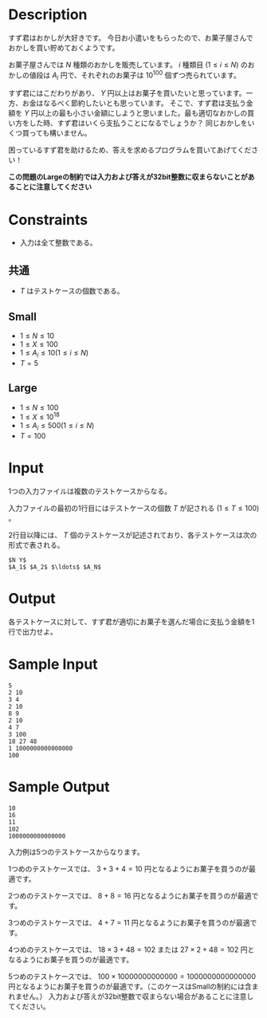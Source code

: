 # Description

すず君はおかしが大好きです。
今日お小遣いをもらったので、お菓子屋さんでおかしを買い貯めておくようです。

お菓子屋さんでは $N$ 種類のおかしを販売しています。
$i$ 種類目 $(1 \leq i \leq N)$ のおかしの値段は $A_i$ 円で、それぞれのお菓子は $10^100$ 個ずつ売られています。

すず君にはこだわりがあり、 $Y$ 円以上はお菓子を買いたいと思っています。一方、お金はなるべく節約したいとも思っています。
そこで、すず君は支払う金額を $Y$ 円以上の最も小さい金額にしようと思いました。最も適切なおかしの買い方をした時、すず君はいくら支払うことになるでしょうか？
同じおかしをいくつ買っても構いません。

困っているすず君を助けるため、答えを求めるプログラムを買いてあげてください！

**この問題のLargeの制約では入力および答えが32bit整数に収まらないことがあることに注意してください**

# Constraints

* 入力は全て整数である。

## 共通

* $T$ はテストケースの個数である。

## Small

* $1 \leq N \leq 10$
* $1 \leq X \leq 100$
* $1 \leq A_i \leq 10 (1 \leq i \leq N)$
* $T = 5$
 
## Large

* $1 \leq N \leq 100$
* $1 \leq X \leq 10^18$
* $1 \leq A_i \leq 500 (1 \leq i \leq N)$
* $T = 100$

# Input
1つの入力ファイルは複数のテストケースからなる。

入力ファイルの最初の1行目にはテストケースの個数 $T$ が記される $(1 \leq T \leq 100)$ 。

2行目以降には、 $T$ 個のテストケースが記述されており、各テストケースは次の形式で表される。

```
$N Y$
$A_1$ $A_2$ $\ldots$ $A_N$
```

# Output
各テストケースに対して、すず君が適切にお菓子を選んだ場合に支払う金額を1行で出力せよ。

# Sample Input
```
5
2 10
3 4
2 10
8 9
2 10
4 7
3 100
18 27 48
1 1000000000000000
100
```

# Sample Output
```
10
16
11
102
1000000000000000
```
入力例は5つのテストケースからなります。

1つめのテストケースでは、 $3 + 3 + 4 = 10$ 円となるようにお菓子を買うのが最適です。

2つめのテストケースでは、 $8 + 8 = 16$ 円となるようにお菓子を買うのが最適です。

3つめのテストケースでは、 $4 + 7 = 11$ 円となるようにお菓子を買うのが最適です。

4つめのテストケースでは、 $18 \times 3 + 48 = 102$ または $27 \times 2 + 48 = 102$ 円となるようにお菓子を買うのが最適です。

5つめのテストケースでは、 $100 \times 10000000000000 = 1000000000000000$ 円となるようにお菓子を買うのが最適です。（このケースはSmallの制約には含まれません。）
入力および答えが32bit整数で収まらない場合があることに注意してください。
